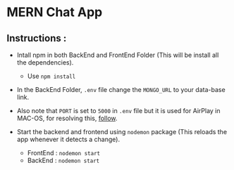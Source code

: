 # MERN Chat App

## Instructions : 

* Intall npm in both BackEnd and FrontEnd Folder (This will be install all the dependencies).
    - Use `npm install`

* In the BackEnd Folder, `.env` file change the `MONGO_URL` to your data-base link. 


* Also note that `PORT` is set to `5000` in `.env` file but it is used for AirPlay in MAC-OS, for resolving this, [follow](https://stackoverflow.com/questions/69818376/localhost5000-unavailable-in-macos-v12-monterey).


* Start the backend and frontend using `nodemon` package (This reloads the app whenever it detects a change).
    - FrontEnd :   `nodemon start`    
    - BackEnd  :   `nodemon start`
